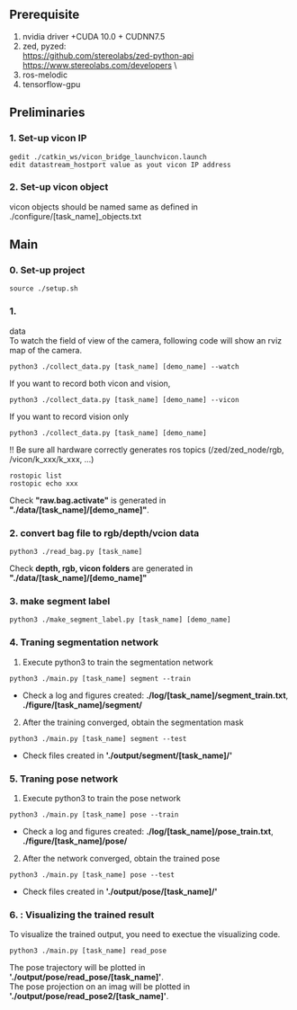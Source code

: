 ## Prerequisite
1. nvidia driver +CUDA 10.0 + CUDNN7.5
2. zed, pyzed:\
 https://github.com/stereolabs/zed-python-api \
 https://www.stereolabs.com/developers \
3. ros-melodic
4. tensorflow-gpu

## Preliminaries
### 1. Set-up vicon IP
```
gedit ./catkin_ws/vicon_bridge_launchvicon.launch
edit datastream_hostport value as yout vicon IP address
```
### 2. Set-up vicon object
vicon objects should be named same as defined in ./configure/[task_name]_objects.txt


## Main
### 0. Set-up project
```
source ./setup.sh
```

### 1. 

data  
To watch the field of view of the camera, following code will show an rviz map of the camera.
```
python3 ./collect_data.py [task_name] [demo_name] --watch
```

If you want to record both vicon and vision, 
```
python3 ./collect_data.py [task_name] [demo_name] --vicon
```

If you want to record vision only
```
python3 ./collect_data.py [task_name] [demo_name]
```

!! Be sure all hardware correctly generates ros topics (/zed/zed_node/rgb, /vicon/k_xxx/k_xxx, ...)
```
rostopic list
rostopic echo xxx
```

Check **"raw.bag.activate"** is generated in **"./data/[task_name]/[demo_name]"**.

### 2. convert bag file to rgb/depth/vcion data
```
python3 ./read_bag.py [task_name]
```
Check **depth, rgb, vicon folders** are generated in **"./data/[task_name]/[demo_name]"**


### 3. make segment label
```
python3 ./make_segment_label.py [task_name] [demo_name]
```

### 4. Traning segmentation network
1) Execute python3 to train the segmentation network
```
python3 ./main.py [task_name] segment --train
```
- Check a log and figures created: **./log/[task_name]/segment_train.txt**, **./figure/[task_name]/segment/**

2) After the training converged, obtain the segmentation mask
```
python3 ./main.py [task_name] segment --test
```
- Check files created in **'./output/segment/[task_name]/'**

### 5. Traning pose network
1) Execute python3 to train the pose network
```
python3 ./main.py [task_name] pose --train
```
- Check a log and figures created: **./log/[task_name]/pose_train.txt**, **./figure/[task_name]/pose/**

2) After the network converged, obtain the trained pose
```
python3 ./main.py [task_name] pose --test
```
- Check files created in **'./output/pose/[task_name]/'** 


### 6. : Visualizing the trained result
To visualize the trained output, you need to exectue the visualizing code.
```
python3 ./main.py [task_name] read_pose
```
The pose trajectory will be plotted in **'./output/pose/read_pose/[task_name]'**. <br />
The pose projection on an imag will be plotted in **'./output/pose/read_pose2/[task_name]'**.



